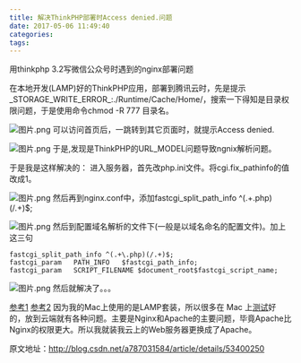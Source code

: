```yaml
---
title: 解决ThinkPHP部署时Access denied.问题
date: 2017-05-06 11:49:40
categories:
tags:
---
```

用thinkphp 3.2写微信公众号时遇到的nginx部署问题
<!-- more -->
在本地开发(LAMP)好的ThinkPHP应用，部署到腾讯云时，先是提示_STORAGE_WRITE_ERROR_:./Runtime/Cache/Home/，搜索一下得知是目录权限问题，于是使用命令chmod -R 777 目录名。

![图片.png](http://upload-images.jianshu.io/upload_images/977602-f3f8f7b052048eb8.png?imageMogr2/auto-orient/strip%7CimageView2/2/w/1240)
可以访问首页后，一跳转到其它页面时，就提示Access denied.

![图片.png](http://upload-images.jianshu.io/upload_images/977602-60a9f2ef922c20b4.png?imageMogr2/auto-orient/strip%7CimageView2/2/w/1240)
 于是,发现是ThinkPHP的URL_MODEL问题导致ngnix解析问题。

于是我是这样解决的：
进入服务器，首先改php.ini文件。将cgi.fix_pathinfo的值改成1。

![图片.png](http://upload-images.jianshu.io/upload_images/977602-99f69e13c71904aa.png?imageMogr2/auto-orient/strip%7CimageView2/2/w/1240)
然后再到nginx.conf中，添加fastcgi_split_path_info
 ^(.+\.php)(/.+)$;

![图片.png](http://upload-images.jianshu.io/upload_images/977602-fccfc8237af165cf.png?imageMogr2/auto-orient/strip%7CimageView2/2/w/1240)
然后到配置域名解析的文件下(一般是以域名命名的配置文件)。加上这三句
```
fastcgi_split_path_info ^(.+\.php)(/.+)$;  
fastcgi_param   PATH_INFO   $fastcgi_path_info;  
fastcgi_param   SCRIPT_FILENAME $document_root$fastcgi_script_name;  
```

![图片.png](http://upload-images.jianshu.io/upload_images/977602-58e8a4e1ae3503df.png?imageMogr2/auto-orient/strip%7CimageView2/2/w/1240)
然后就解决了。。。

[参考1](http://stackoverflow.com/questions/21909860/access-denied-on-nginx-and-php)
[参考2](http://stackoverflow.com/questions/23390531/access-denied-403-for-php-files-with-nginx-php-fpm)
因为我的Mac上使用的是LAMP套装，所以很多在 Mac 上[测试](http://lib.csdn.net/base/softwaretest)好的，放到云端就有各种问题。主要是Nginx和Apache的主要问题，毕竟Apache比Nginx的权限更大。所以我就装我云上的Web服务器更换成了Apache。

原文地址：http://blog.csdn.net/a787031584/article/details/53400250

